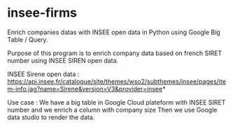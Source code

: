# insee-firms
Enrich companies datas with INSEE open data in Python using Google Big Table / Query.

Purpose of this program is to enrich company data based on french SIRET number using INSEE SIREN open data.

INSEE Sirene open data : 
https://api.insee.fr/catalogue/site/themes/wso2/subthemes/insee/pages/item-info.jag?name=Sirene&version=V3&provider=insee*

Use case : 
We have a big table in Google Cloud plateform with INSEE SIRET number and we enrich a column with company size
Then we use Google data studio to render the data.
